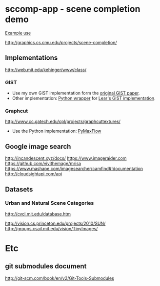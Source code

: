 # sccomp-app - scene completion demo

[Example use](https://github.com/yskmt/sccomp/blob/master/example.ipynb)

http://graphics.cs.cmu.edu/projects/scene-completion/

## Implementations

http://web.mit.edu/kehinger/www/class/

### GIST

* Use my own GIST implementation form the [original GIST paper](http://people.csail.mit.edu/torralba/code/spatialenvelope/).
* Other implementation:
  [Python wrapper](https://github.com/yuichiroTCY/lear-gist-python)
  for [Lear's GIST implementation](http://lear.inrialpes.fr/software).

### Graphcut
http://www.cc.gatech.edu/cpl/projects/graphcuttextures/
* Use the Python implementation:
  [PyMaxFlow](http://pmneila.github.io/PyMaxflow/index.html)


## Google image search
http://incandescent.xyz/docs/
https://www.imageraider.com
https://github.com/vivithemage/mrisa
https://www.mashape.com/imagesearcher/camfind#!documentation
http://cloudsightapi.com/api

## Datasets

### Urban and Natural Scene Categories
http://cvcl.mit.edu/database.htm


http://vision.cs.princeton.edu/projects/2010/SUN/
http://groups.csail.mit.edu/vision/TinyImages/

# Etc

## git submodules document
http://git-scm.com/book/en/v2/Git-Tools-Submodules
